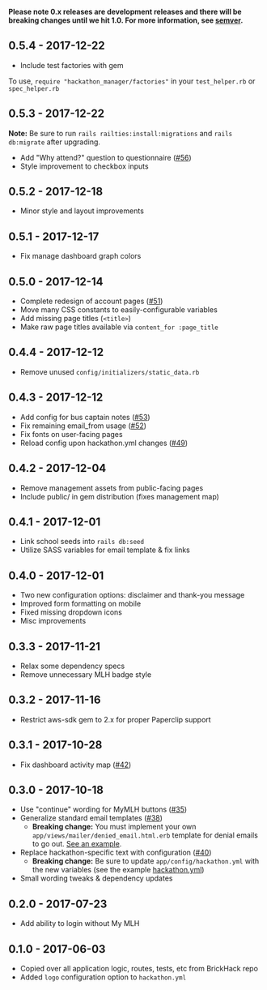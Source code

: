 **Please note 0.x releases are development releases and there will be breaking changes until we hit 1.0. For more information, see [semver](http://semver.org/#how-should-i-deal-with-revisions-in-the-0yz-initial-development-phase).**

## 0.5.4 - 2017-12-22

* Include test factories with gem

To use, `require "hackathon_manager/factories"` in your `test_helper.rb` or `spec_helper.rb`

## 0.5.3 - 2017-12-22

**Note:** Be sure to run `rails railties:install:migrations` and `rails db:migrate` after upgrading.

* Add "Why attend?" question to questionnaire ([#56](https://github.com/codeRIT/hackathon_manager/pull/56))
* Style improvement to checkbox inputs

## 0.5.2 - 2017-12-18

* Minor style and layout improvements

## 0.5.1 - 2017-12-17

* Fix manage dashboard graph colors

## 0.5.0 - 2017-12-14

* Complete redesign of account pages ([#51](https://github.com/codeRIT/hackathon_manager/pull/53))
* Move many CSS constants to easily-configurable variables
* Add missing page titles (`<title>`)
* Make raw page titles available via `content_for :page_title`

## 0.4.4 - 2017-12-12

* Remove unused `config/initializers/static_data.rb`

## 0.4.3 - 2017-12-12

* Add config for bus captain notes ([#53](https://github.com/codeRIT/hackathon_manager/pull/53))
* Fix remaining email_from usage ([#52](https://github.com/codeRIT/hackathon_manager/pull/52))
* Fix fonts on user-facing pages
* Reload config upon hackathon.yml changes ([#49](https://github.com/codeRIT/hackathon_manager/pull/49))

## 0.4.2 - 2017-12-04

* Remove management assets from public-facing pages
* Include public/ in gem distribution (fixes management map)

## 0.4.1 - 2017-12-01

* Link school seeds into `rails db:seed`
* Utilize SASS variables for email template & fix links

## 0.4.0 - 2017-12-01

* Two new configuration options: disclaimer and thank-you message
* Improved form formatting on mobile
* Fixed missing dropdown icons
* Misc improvements

## 0.3.3 - 2017-11-21

* Relax some dependency specs
* Remove unnecessary MLH badge style

## 0.3.2 - 2017-11-16

* Restrict aws-sdk gem to 2.x for proper Paperclip support

## 0.3.1 - 2017-10-28

* Fix dashboard activity map ([#42](https://github.com/codeRIT/hackathon_manager/pull/42))

## 0.3.0 - 2017-10-18

* Use "continue" wording for MyMLH buttons ([#35](https://github.com/codeRIT/hackathon_manager/pull/35))
* Generalize standard email templates ([#38](https://github.com/codeRIT/hackathon_manager/pull/38))
    * **Breaking change:** You must implement your own `app/views/mailer/denied_email.html.erb` template for denial emails to go out. [See an example](https://github.com/codeRIT/hackathon_manager/blob/master/app/views/mailer/denied_email.html.erb).
* Replace hackathon-specific text with configuration ([#40](https://github.com/codeRIT/hackathon_manager/pull/40))
    * **Breaking change:** Be sure to update `app/config/hackathon.yml` with the new variables (see the example [hackathon.yml](https://github.com/codeRIT/hackathon_manager/blob/master/test/dummy/config/hackathon.yml))
* Small wording tweaks & dependency updates

## 0.2.0 - 2017-07-23

* Add ability to login without My MLH

## 0.1.0 - 2017-06-03

* Copied over all application logic, routes, tests, etc from BrickHack repo
* Added `logo` configuration option to `hackathon.yml`
